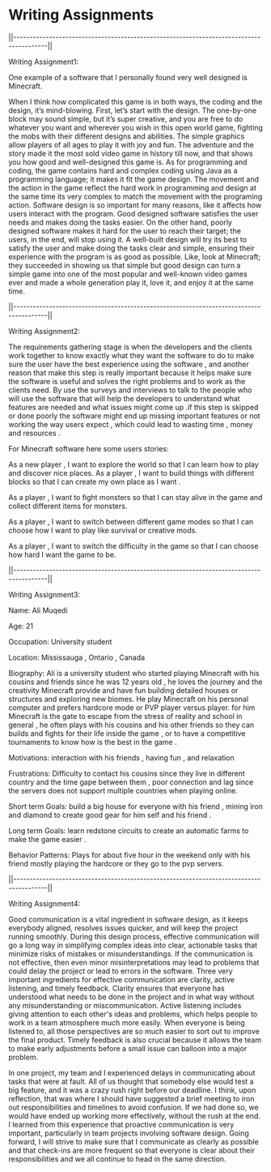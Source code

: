 # Writing Assignments

||----------------------------------------------------------------------------------------||

Writing Assignment1:

One example of a software that I personally found very well designed is Minecraft.

When I think how complicated this game is in both ways, the coding and the design, it’s 
mind-blowing. First, let’s start with the design. The one-by-one block may sound simple, 
but it’s super creative, and you are free to do whatever you want and wherever you wish in 
this open world game, fighting the mobs with their different designs and abilities. The 
simple graphics allow players of all ages to play it with joy and fun. The adventure and the 
story made it the most sold video game in history till now, and that shows you how good 
and well-designed this game is. As for programming and coding, the game contains hard 
and complex coding using Java as a programming language; it makes it fit the game design. 
The movement and the action in the game reflect the hard work in programming and design 
at the same time its very complex to match the movement with the programing action.
Software design is so important for many reasons, like it affects how users interact with the 
program. Good designed software satisfies the user needs and makes doing the tasks 
easier. On the other hand, poorly designed software makes it hard for the user to reach 
their target; the users, in the end, will stop using it. A well-built design will try its best to 
satisfy the user and make doing the tasks clear and simple, ensuring their experience with 
the program is as good as possible. Like, look at Minecraft; they succeeded in showing us 
that simple but good design can turn a simple game into one of the most popular and well-known video games ever and made a whole generation play it, love it, and enjoy it at the 
same time.


||----------------------------------------------------------------------------------------||

Writing Assignment2:

The requirements gathering stage is when the developers and the clients work together to know 
exactly what they want the software to do to make sure the user have the best experience using the 
software , and another reason that make this step is really important because it helps make sure 
the software is useful and solves the right problems and to work as the clients need. By use the 
surveys and interviews to talk to the people who will use the software that will help the developers 
to understand what features are needed and what issues might come up .if this step is skipped or 
done poorly the software might end up missing important features or not working the way users 
expect , which could lead to wasting time , money and resources .

For Minecraft software here some users stories:

As a new player , I want to explore the world so that I can learn how to play and discover nice 
places.
As a player , I want to build things with different blocks so that I can create my own place as I want .

As a player , I want to fight monsters so that I can stay alive in the game and collect different items 
for monsters.

As a player , I want to switch between different game modes so that I can choose how I want to play 
like survival or creative mods.

As a player , I want to switch the difficulty in the game so that I can choose how hard I want the 
game to be.


||----------------------------------------------------------------------------------------||

Writing Assignment3:

Name: Ali Muqedi

Age: 21

Occupation: University student

Location: Mississauga , Ontario , Canada

Biography: Ali is a university student who started playing Minecraft with his cousins and friends since he was 12 years old , he loves the journey and the creativity Minecraft provide and have fun building  detailed houses or structures and exploring new biomes. He play Minecraft on his personal computer and prefers hardcore mode or  PVP player versus player. for him Minecraft is the gate to escape from the stress of reality and school in general , he often plays with his cousins and his other friends so  they can builds and fights for their life inside the game , or to have a competitive tournaments to know how is the best in the game .

Motivations: interaction with his friends , having fun , and relaxation

Frustrations: Difficulty to contact his cousins since they live in different country and the time gape between them , poor connection  and lag since the servers does not support multiple countries when playing online.

Short term Goals: build a big house for everyone with his friend , mining iron and diamond to create good gear for him self and his friend .

Long term Goals: learn redstone circuits to create an automatic farms to make the game easier .

Behavior Patterns:  Plays for about five hour in the weekend only with his friend  mostly playing the hardcore or they go to the pvp servers.

||----------------------------------------------------------------------------------------||

Writing Assignment4:

Good communication is a vital ingredient in software design, as it keeps everybody aligned, resolves issues quicker, and will keep the project running smoothly. During this design process, effective communication will go a long way in simplifying complex ideas into clear, actionable tasks that minimize risks of mistakes or misunderstandings. If the communication is not effective, then even minor misinterpretations may lead to problems that could delay the project or lead to errors in the software. Three very important ingredients for effective communication are clarity, active listening, and timely feedback. Clarity ensures that everyone has understood what needs to be done in the project and in what way without any misunderstanding or miscommunication. Active listening includes giving attention to each other's ideas and problems, which helps people to work in a team atmosphere much more easily. When everyone is being listened to, all those perspectives are so much easier to sort out to improve the final product. Timely feedback is also crucial because it allows the team to make early adjustments before a small issue can balloon into a major problem.

In one project, my team and I experienced delays in communicating about tasks that were at fault. All of us thought that somebody else would test a big feature, and it was a crazy rush right before our deadline. I think, upon reflection, that was where I should have suggested a brief meeting to iron out responsibilities and timelines to avoid confusion. If we had done so, we would have ended up working more effectively, without the rush at the end. I learned from this experience that proactive communication is very important, particularly in team projects involving software design. Going forward, I will strive to make sure that I communicate as clearly as possible and that check-ins are more frequent so that everyone is clear about their responsibilities and we all continue to head in the same direction.






